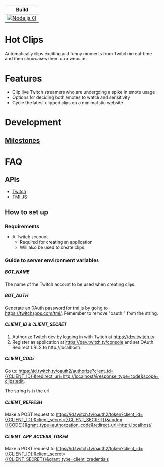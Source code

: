 |Build|
|----|
| [![Node.js CI](https://github.com/GastonGit/Hot-Twitch-Clips/actions/workflows/node.js.yml/badge.svg)](https://github.com/GastonGit/Hot-Twitch-Clips/actions/workflows/node.js.yml) |
# Hot Clips
Automatically clips exciting and funny moments from Twitch in real-time and then showcases them on a website.

# Features
- Clip live Twitch streamers who are undergoing a spike in emote usage
- Options for deciding both emotes to watch and sensitivity
- Cycle the latest clipped clips on a minimalistic website

# Development
## [Milestones](https://github.com/GastonGit/Hot-Twitch-Clips/milestones)

# FAQ
## APIs
- [Twitch](https://dev.twitch.tv/docs/api/reference)
- [TMI.JS](https://github.com/tmijs/docs/tree/gh-pages/_posts/v1.4.2)
## How to set up
### Requirements
- A Twitch account
    - Required for creating an application
    - Will also be used to create clips
    
### Guide to server environment variables
##### BOT_NAME
The name of the Twitch account to be used when creating clips.

##### BOT_AUTH
Generate an OAuth password for tmi.js by going to https://twitchapps.com/tmi/. 
Remember to remove "oauth:" from the string.

##### CLIENT_ID & CLIENT_SECRET
1. Authorize Twitch dev by logging in with Twitch at https://dev.twitch.tv
2. Register an application at https://dev.twitch.tv/console and set OAuth Redirect URLS to http://localhost/.

##### CLIENT_CODE
Go to: https://id.twitch.tv/oauth2/authorize?client_id={{CLIENT_ID}}&redirect_uri=http://localhost/&response_type=code&scope=clips:edit. 

The string is in the url.
##### CLIENT_REFRESH
Make a POST request to https://id.twitch.tv/oauth2/token?client_id={{CLIENT_ID}}&client_secret={{CLIENT_SECRET}}&code={{CODE}}&grant_type=authorization_code&redirect_uri=http://localhost/

##### CLIENT_APP_ACCESS_TOKEN
Make a POST request to https://id.twitch.tv/oauth2/token?client_id={{CLIENT_ID}}&client_secret={{CLIENT_SECRET}}&grant_type=client_credentials